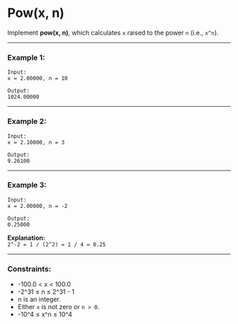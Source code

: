 # Pow(x, n)

Implement **pow(x, n)**, which calculates `x` raised to the power `n` (i.e., `x^n`).

---

### Example 1:

```
Input:
x = 2.00000, n = 10

Output:
1024.00000
```

---

### Example 2:

```
Input:
x = 2.10000, n = 3

Output:
9.26100
```

---

### Example 3:

```
Input:
x = 2.00000, n = -2

Output:
0.25000
```

**Explanation:**  
`2^-2 = 1 / (2^2) = 1 / 4 = 0.25`

---

### Constraints:

- -100.0 < x < 100.0
- -2^31 ≤ n ≤ 2^31 - 1
- n is an integer.
- Either `x` is not zero or `n > 0`.
- -10^4 ≤ x^n ≤ 10^4
